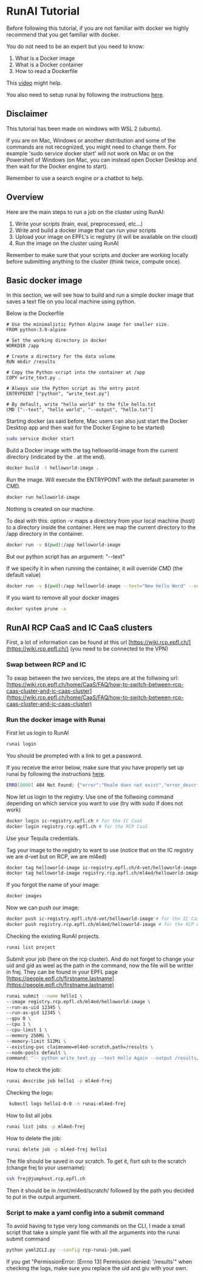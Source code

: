 # RunAI Tutorial

Before following this tutorial, if you are not familiar with docker we highly recommend that you get familiar with docker.

You do not need to be an expert but you need to know:

1. What is a Docker image
2. What is a Docker container
3. How to read a Dockerfile

This [video](https://www.youtube.com/watch?v=eGz9DS-aIeY&t=660s) might help.

You also need to setup runai by following the instructions [here](https://inside.epfl.ch/ic-it-docs/ic-cluster/caas/connecting/).

## Disclaimer

This tutorial has been made on windows with WSL 2 (ubuntu).

If you are on Mac, Windows or another distribution and some of the commands are not recognized, you might need to change them. For example 'sudo service docker start' will not work on Mac or on the Powershell of Windows (on Mac, you can instead open Docker Desktop and then wait for the Docker engine to start).

Remember to use a search engine or a chatbot to help.

## Overview

Here are the main steps to run a job on the cluster using RunAI:

1. Write your scripts (train, eval, preprocessed, etc...)
2. Write and build a docker image that can run your scripts
3. Upload your image on EPFL's ic registry (it will be available on the cloud)
4. Run the image on the cluster using RunAI

Remember to make sure that your scripts and docker are working locally before submitting anything to the cluster (think twice, compute once).

## Basic docker image

In this section, we will see how to build and run a simple docker image that saves a text file on you local machine using python.

Below is the Dockerfile

```Docker
# Use the minimalistic Python Alpine image for smaller size.
FROM python:3.9-alpine

# Set the working directory in docker
WORKDIR /app

# Create a directory for the data volume
RUN mkdir /results

# Copy the Python script into the container at /app
COPY write_text.py .

# Always use the Python script as the entry point
ENTRYPOINT ["python", "write_text.py"]

# By default, write "hello world" to the file hello.txt
CMD ["--text", "hello world", "--output", "hello.txt"]

```

Starting docker (as said before, Mac users can also just start the Docker Desktop app and then wait for the Docker Engine to be started)

```bash
sudo service docker start
```

Build a Docker image with the tag helloworld-image from the current directory (indicated by the . at the end).

```bash
docker build -t helloworld-image .
```

Run the image. Will execute the ENTRYPOINT with the default parameter in CMD.

```bash
docker run helloworld-image
```

Nothing is created on our machine.

To deal with this: option -v maps a directory from your local machine (host) to a directory inside the container. Here we map the current directory to the /app directory in the container.

```bash
docker run -v $(pwd):/app helloworld-image
```

But our python script has an argument: "--text"

If we specify it in when running the container, it will override CMD (the default value)

```bash
docker run -v $(pwd):/app helloworld-image --text="New Hello Word" --output=="new_hello.txt"
```

If you want to remove all your docker images

```bash
docker system prune -a
```

## RunAI RCP CaaS and IC CaaS clusters

First, a lot of information can be found at this url [https://wiki.rcp.epfl.ch/](https://wiki.rcp.epfl.ch/) (you need to be connected to the VPN)

### Swap between RCP and IC

To swap between the two services, the steps are at the follwoing url:  
[https://wiki.rcp.epfl.ch/home/CaaS/FAQ/how-to-switch-between-rcp-caas-cluster-and-ic-caas-cluster](https://wiki.rcp.epfl.ch/home/CaaS/FAQ/how-to-switch-between-rcp-caas-cluster-and-ic-caas-cluster)

### Run the docker image with Runai

First let us login to RunAI

```bash
runai login
```

You should be prompted with a link to get a password.

If you receive the error below, make sure that you have properly set up runai by following the instructions [here](https://inside.epfl.ch/ic-it-docs/ic-cluster/caas/connecting/).

```bash
ERRO[0000] 404 Not Found: {"error":"Realm does not exist","error_description":"For more on this error consult the server log at the debug level."}
```

Now let us login to the registry. Use one of the follwoing command depending on which service you want to use (try with sudo if does not work)

```bash
docker login ic-registry.epfl.ch # for the IC CaaS
docker login registry.rcp.epfl.ch # for the RCP CaaS
```

Use your Tequila credentials.

Tag your image to the registry to want to use (notice that on the IC registry we are d-vet but on RCP, we are ml4ed)

```bash
docker tag helloworld-image ic-registry.epfl.ch/d-vet/helloworld-image # for the IC CaaS
docker tag helloworld-image registry.rcp.epfl.ch/ml4ed/helloworld-image # for the RCP CaaS
```

If you forgot the name of your image:

```bash
docker images
```

Now we can push our image:

```bash
docker push ic-registry.epfl.ch/d-vet/helloworld-image # for the IC CaaS
docker push registry.rcp.epfl.ch/ml4ed/helloworld-image # for the RCP CaaS
```

Checking the existing RunAI projects.

```bash
runai list project
```

Submit your job (here on the rcp cluster). And do not forget to change your uid and gid as weel as the path in the command, now the file will be writter in frej. They can be found in your EPFL page [https://people.epfl.ch/firstname.lastname](https://people.epfl.ch/firstname.lastname)

```bash
runai submit --name hello1 \
--image registry.rcp.epfl.ch/ml4ed/helloworld-image \
--run-as-uid 12345 \
--run-as-gid 12345 \
--gpu 0 \
--cpu 1 \
--cpu-limit 1 \
--memory 256Mi \
--memory-limit 512Mi \
--existing-pvc claimname=ml4ed-scratch,path=/results \
--node-pools default \
command: "-- python write_text.py --text Hello Again --output /results/frej/hello_again.txt"
```

How to check the job:

```bash
runai describe job hello1 -p ml4ed-frej
```

Checking the logs:

```bash
 kubectl logs hello1-0-0 -n runai-ml4ed-frej
```

How to list all jobs

```bash
runai list jobs -p ml4ed-frej
```

How to delete the job:

```bash
runai delete job -p ml4ed-frej hello1
```

The file should be saved in our scratch. To get it, fisrt ssh to the scratch (change frej to your username):

```bash
ssh frej@jumphost.rcp.epfl.ch
```

Then it should be in /mnt/ml4ed/scratch/ followed by the path you decided to put in the output argument.

### Script to make a yaml config into a submit command

To avoid having to type very long commands on the CLI, I made a small script that take a simple yaml file with all the arguments into the runai submit command

```bash
python yaml2CLI.py --config rcp-runai-job.yaml
```

If you get "PermissionError: [Errno 13] Permission denied: '/results'" when checking the logs, make sure you replace the uid and giu with your own.
